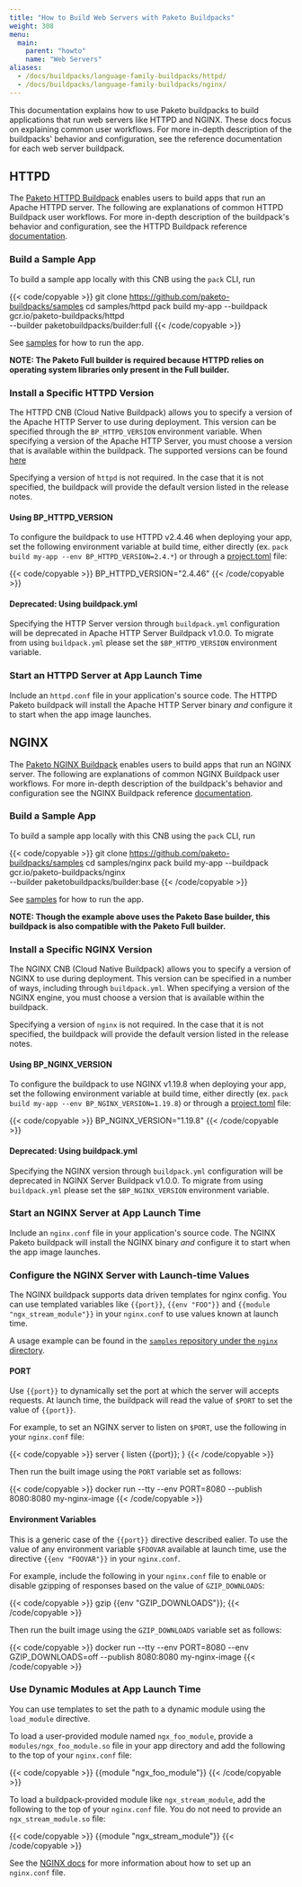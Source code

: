 ```yaml
---
title: "How to Build Web Servers with Paketo Buildpacks"
weight: 308
menu:
  main:
    parent: "howto"
    name: "Web Servers"
aliases:
  - /docs/buildpacks/language-family-buildpacks/httpd/
  - /docs/buildpacks/language-family-buildpacks/nginx/
---
```


This documentation explains how to use Paketo buildpacks to build applications
that run web servers like HTTPD and NGINX. These docs focus on explaining
common user workflows. For more in-depth
description of the buildpacks' behavior and configuration, see the reference documentation
for each web server buildpack.

## HTTPD

The [Paketo HTTPD Buildpack](https://github.com/paketo-buildpacks/httpd) enables
users to build apps that run an Apache HTTPD server. The following are explanations
of common HTTPD Buildpack user workflows. For more in-depth
description of the buildpack's behavior and configuration, see the HTTPD Buildpack
reference [documentation](/docs/reference/httpd-reference).

### Build a Sample App
To build a sample app locally with this CNB using the `pack` CLI, run

{{< code/copyable >}}
git clone https://github.com/paketo-buildpacks/samples
cd samples/httpd
pack build my-app --buildpack gcr.io/paketo-buildpacks/httpd \
  --builder paketobuildpacks/builder:full
{{< /code/copyable >}}

See [samples](https://github.com/paketo-buildpacks/samples/tree/main/httpd)
for how to run the app.

**NOTE: The Paketo Full builder is required because HTTPD relies on operating
system libraries only present in the Full builder.**

### Install a Specific HTTPD Version

The HTTPD CNB (Cloud Native Buildpack) allows you to specify a version of the
Apache HTTP Server to use during deployment. This version can be specified
through the `BP_HTTPD_VERSION` environment variable. When specifying a version
of the Apache HTTP Server, you must choose a version that is available within the
buildpack. The supported versions can be found [here](https://github.com/paketo-buildpacks/httpd/releases)

Specifying a version of `httpd` is not required. In the case that it is not
specified, the buildpack will provide the default version listed in the release
notes.

#### Using BP_HTTPD_VERSION

To configure the buildpack to use HTTPD v2.4.46 when deploying your app, set the
following environment variable at build time, either directly (ex. `pack build
my-app --env BP_HTTPD_VERSION=2.4.*`) or through a
[project.toml](https://github.com/buildpacks/spec/blob/main/extensions/project-descriptor.md)
file:

{{< code/copyable >}}
BP_HTTPD_VERSION="2.4.46"
{{< /code/copyable >}}

#### Deprecated: Using buildpack.yml

Specifying the HTTP Server version through `buildpack.yml` configuration will
be deprecated in Apache HTTP Server Buildpack v1.0.0. To migrate from using
`buildpack.yml` please set the `$BP_HTTPD_VERSION` environment variable.

### Start an HTTPD Server at App Launch Time

Include an `httpd.conf` file in your application's source code. The HTTPD Paketo buildpack
will install the Apache HTTP Server binary _and_ configure it to start when the app image
launches.

## NGINX

The [Paketo NGINX Buildpack](https://github.com/paketo-buildpacks/nginx) enables
users to build apps that run an NGINX server. The following are explanations
of common NGINX Buildpack user workflows. For more in-depth
description of the buildpack's behavior and configuration see the NGINX Buildpack
reference [documentation](/docs/reference/nginx-reference).

### Build a Sample App
To build a sample app locally with this CNB using the `pack` CLI, run

{{< code/copyable >}}
git clone https://github.com/paketo-buildpacks/samples
cd samples/nginx
pack build my-app --buildpack gcr.io/paketo-buildpacks/nginx \
  --builder paketobuildpacks/builder:base
{{< /code/copyable >}}

See [samples](https://github.com/paketo-buildpacks/samples/tree/main/nginx)
for how to run the app.

**NOTE: Though the example above uses the Paketo Base builder, this buildpack is
also compatible with the Paketo Full builder.**

### Install a Specific NGINX Version

The NGINX CNB (Cloud Native Buildpack) allows you to specify a version of NGINX to use during
deployment. This version can be specified in a number of ways, including
through `buildpack.yml`. When specifying a
version of the NGINX engine, you must choose a version that is available
within the buildpack.

Specifying a version of `nginx` is not required. In the case that it is not
specified, the buildpack will provide the default version listed in the release
notes.

#### Using BP_NGINX_VERSION

To configure the buildpack to use NGINX v1.19.8 when deploying your app, set the
following environment variable at build time, either directly (ex. `pack build
my-app --env BP_NGINX_VERSION=1.19.8`) or through a
[project.toml](https://github.com/buildpacks/spec/blob/main/extensions/project-descriptor.md)
file:

{{< code/copyable >}}
BP_NGINX_VERSION="1.19.8"
{{< /code/copyable >}}


#### Deprecated: Using buildpack.yml

Specifying the NGINX version through `buildpack.yml` configuration will be
deprecated in NGINX Server Buildpack v1.0.0.  To migrate from using
`buildpack.yml` please set the `$BP_NGINX_VERSION` environment variable.

### Start an NGINX Server at App Launch Time

Include an `nginx.conf` file in your application's source code. The NGINX Paketo
buildpack will install the NGINX binary _and_ configure it to start when the app
image launches.

### Configure the NGINX Server with Launch-time Values

The NGINX buildpack supports data driven templates for nginx config. You can
use templated variables like `{{port}}`, `{{env "FOO"}}` and `{{module
"ngx_stream_module"}}` in your `nginx.conf` to use values known at launch time.

A usage example can be found in the [`samples` repository under the `nginx`
directory](https://github.com/paketo-buildpacks/samples/tree/main/nginx).

#### PORT

Use `{{port}}` to dynamically set the port at which the server will accepts requests. At launch time, the buildpack will read the value of `$PORT` to set the value of `{{port}}`.

For example, to set an NGINX server to listen on `$PORT`, use the following in your `nginx.conf` file:

{{< code/copyable >}}
server {
  listen {{port}};
}
{{< /code/copyable >}}

Then run the built image using the `PORT` variable set as follows:

{{< code/copyable >}}
docker run --tty --env PORT=8080 --publish 8080:8080 my-nginx-image
{{< /code/copyable >}}

#### Environment Variables

This is a generic case of the `{{port}}` directive described ealier. To use the
value of any environment variable `$FOOVAR` available at launch time, use the
directive `{{env "FOOVAR"}}` in your `nginx.conf`.

For example, include the following in your `nginx.conf` file to enable or
disable gzipping of responses based on the value of `GZIP_DOWNLOADS`:

{{< code/copyable >}}
gzip {{env "GZIP_DOWNLOADS"}};
{{< /code/copyable >}}

Then run the built image using the `GZIP_DOWNLOADS` variable set as follows:

{{< code/copyable >}}
docker run --tty --env PORT=8080 --env GZIP_DOWNLOADS=off --publish 8080:8080 my-nginx-image
{{< /code/copyable >}}

### Use Dynamic Modules at App Launch Time

You can use templates to set the path to a dynamic module using the
`load_module` directive.

  To load a user-provided module named `ngx_foo_module`, provide a
  `modules/ngx_foo_module.so` file in your app directory and add the following
  to the top of your `nginx.conf` file:

{{< code/copyable >}}
{{module "ngx_foo_module"}}
{{< /code/copyable >}}

  To load a buildpack-provided module like `ngx_stream_module`, add the
  following to the top of your `nginx.conf` file. You do not need to provide an
  `ngx_stream_module.so` file:

{{< code/copyable >}}
{{module "ngx_stream_module"}}
{{< /code/copyable >}}

See the [NGINX
docs](https://nginx.org/en/docs/beginners_guide.html#conf_structure) for more
information about how to set up an `nginx.conf` file.